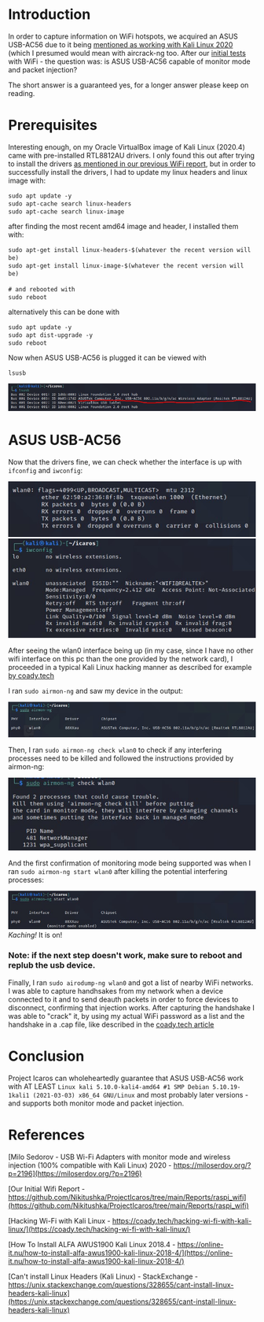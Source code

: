 # Introduction
In order to capture information on WiFi hotspots, we acquired an ASUS USB-AC56 due to it being [mentioned as working with Kali Linux 2020](https://miloserdov.org/?p=2196) (which I presumed would mean with aircrack-ng too.
After our [initial tests](https://github.com/Nikitushka/ProjectIcaros/tree/main/Reports/raspi_wifi) with WiFi - the question was: is ASUS USB-AC56 capable of monitor mode and packet injection?

The short answer is a guaranteed yes, for a longer answer please keep on reading.

# Prerequisites
Interesting enough, on my Oracle VirtualBox image of Kali Linux (2020.4) came with pre-installed RTL8812AU drivers. I only found this out after trying to install the drivers [as mentioned in our previous WiFi report](https://github.com/Nikitushka/ProjectIcaros/tree/main/Reports/raspi_wifi), but in order to successfully install the drivers, I had to update my linux headers and linux image with:
```
sudo apt update -y
sudo apt-cache search linux-headers
sudo apt-cache search linux-image
``` 
after finding the most recent amd64 image and header, I installed them with:

```
sudo apt-get install linux-headers-$(whatever the recent version will be)
sudo apt-get install linux-image-$(whatever the recent version will be)

# and rebooted with
sudo reboot
```
alternatively this can be done with

```
sudo apt update -y
sudo apt dist-upgrade -y
sudo reboot
```
Now when ASUS USB-AC56 is plugged it can be viewed with
```
lsusb
```
![1](./images/1.jpg)

# ASUS USB-AC56

Now that the drivers fine, we can check whether the interface is up with `ifconfig` and `iwconfig`:

![ifconfig](./images/2.jpg)
![iwconfig](./images/3.jpg)

After seeing the wlan0 interface being up (in my case, since I have no other wifi interface on this pc than the one provided by the network card), I proceeded in a typical Kali Linux hacking manner as described for example [by coady.tech](https://coady.tech/hacking-wi-fi-with-kali-linux/)

I ran `sudo airmon-ng` and saw my device in the output:

![airmon-ng](./images/4.jpg)

Then, I ran `sudo airmon-ng check wlan0` to check if any interfering processes need to be killed and followed the instructions provided by airmon-ng:

![airmon-ng check](./images/5.jpg)

And the first confirmation of monitoring mode being supported was when I ran `sudo airmon-ng start wlan0` after killing the potential interfering processes:

![airmon-ng start](./images/6.jpg)
*Kaching!* It is on!

### Note: if the next step doesn't work, make sure to reboot and replub the usb device.

Finally, I ran `sudo airodump-ng wlan0` and got a list of nearby WiFi networks. I was able to capture handhsakes from my network when a device connected to it and to send deauth packets in order to force devices to disconnect, confirming that injection works. After capturing the handshake I was able to "crack" it, by using my actual WiFi password as a list and the handshake in a .cap file, like described in the [coady.tech article](https://coady.tech/hacking-wi-fi-with-kali-linux/)

# Conclusion
Project Icaros can wholeheartedly guarantee that ASUS USB-AC56 work with AT LEAST `Linux kali 5.10.0-kali4-amd64 #1 SMP Debian 5.10.19-1kali1 (2021-03-03) x86_64 GNU/Linux` and most probably later versions - and supports both monitor mode and packet injection. 

# References 
[Milo Sedorov - USB Wi-Fi Adapters with monitor mode and wireless injection (100% compatible with Kali Linux) 2020 - https://miloserdov.org/?p=2196](https://miloserdov.org/?p=2196)

[Our Initial Wifi Report - https://github.com/Nikitushka/ProjectIcaros/tree/main/Reports/raspi_wifi](https://github.com/Nikitushka/ProjectIcaros/tree/main/Reports/raspi_wifi)

[Hacking Wi-Fi with Kali Linux - https://coady.tech/hacking-wi-fi-with-kali-linux/](https://coady.tech/hacking-wi-fi-with-kali-linux/)

[How To Install ALFA AWUS1900 Kali Linux 2018.4 - https://online-it.nu/how-to-install-alfa-awus1900-kali-linux-2018-4/](https://online-it.nu/how-to-install-alfa-awus1900-kali-linux-2018-4/)

[Can't install Linux Headers (Kali Linux) - StackExchange - https://unix.stackexchange.com/questions/328655/cant-install-linux-headers-kali-linux](https://unix.stackexchange.com/questions/328655/cant-install-linux-headers-kali-linux)
